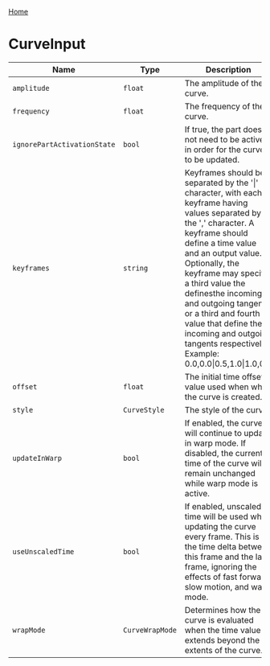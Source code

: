 [Home](https://wnp78.github.io/Sr2Xml/)

# CurveInput


|Name|Type|Description|
|--|--|--|
|`amplitude`|`float`|The amplitude of the curve.|
|`frequency`|`float`|The frequency of the curve.|
|`ignorePartActivationState`|`bool`|If true, the part does not need to be active in order for the curve to be updated.|
|`keyframes`|`string`|Keyframes should be separated by the '\|' character, with each keyframe having values separated by the ',' character. A keyframe should define a time value and an output value. Optionally, the keyframe may specify a third value the definesthe incoming and outgoing tangents, or a third and fourth value that define the incoming and outgoing tangents respectively. Example: 0.0,0.0\|0.5,1.0\|1.0,0.0|
|`offset`|`float`|The initial time offset value used when when the curve is created.|
|`style`|`CurveStyle`|The style of the curve.|
|`updateInWarp`|`bool`|If enabled, the curve will continue to update in warp mode. If disabled, the current time of the curve will remain unchanged while warp mode is active.|
|`useUnscaledTime`|`bool`|If enabled, unscaled time will be used when updating the curve every frame. This is the time delta between this frame and the last frame, ignoring the effects of fast forward, slow motion, and warp mode.|
|`wrapMode`|`CurveWrapMode`|Determines how the curve is evaluated when the time value extends beyond the extents of the curve.|


